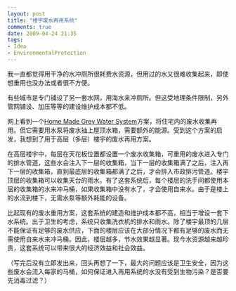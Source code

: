 ```yaml
---
layout: post
title: "楼宇废水再用系统"
comments: true
date: 2009-04-24 21:35
tags:
- Idea
- EnvironmentalProtection
---
```

我一直都觉得用干净的水冲厕所很耗费水资源，但用过的水又很难收集起来，即使想重用也没办法或者很不方便。

有些城市是专门铺设了另一套水网，用海水来冲厕所。但这受地理条件限制，另外管网铺设、加压等等的建设维护成本都不低。

网上看到一个[Home Made Grey Water System](http://sites.google.com/site/simonspagesproject/Home/grey-water-system)方案，将住宅内的废水收集再用。但它需要用水泵将废水抽上屋顶水箱，需要额外的能源。受到这个方案的启发，我想到了用于高层（多层）楼宇的废水再用方案。

在高层楼宇中，每层在天花板位置都设置一个废水收集箱，可重用的废水进入专门的排水管道，这些水会注入下一层的收集箱，当下一层的收集箱满了之后，注入再下一层的收集箱，直到最底层的收集箱都满了之后，才会排入市政排污管道。楼宇顶层的收集箱可以收集天台的雨水。有了这套系统后，每个楼层的洗手间都使用本层的收集箱的水来冲马桶，如果收集箱中没有水了，才会使用自来水。由于是楼上的水流到楼下，无需水泵等额外耗能的设备。

比起现有的废水重用方案，这套系统的建造和维护成本都不高，相当于增设一套下水系统。出于卫生的考虑，系统只收集洗衣机的排水和雨水。除了楼宇最顶的几层不能保证有足够的废水供应，下面的楼层应该在大部分情况下都有足够的废水而无需使用自来水来冲马桶。因此，楼层越多，节水效果越显著。现今水资源越来越珍贵，这套系统可以带来很大的经济效益和社会效益。

（写完后没有立即发出来，回头再想了一下，最大的问题应该是卫生安全，因为这些废水会流入每家的马桶，如何保证进入再用系统的水没有受到生物污染？是否要先消毒过滤？）
